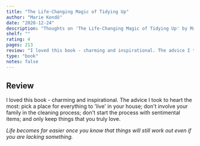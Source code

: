 ```yaml
---
title: "The Life-Changing Magic of Tidying Up"
author: "Marie Kondō"
date: "2020-12-24"
description: "Thoughts on 'The Life-Changing Magic of Tidying Up' by Marie Kondō."
shelf: ""
rating: 4
pages: 213
review: "I loved this book - charming and inspirational. The advice I took to heart the most: pick a place for everything to 'live' in your house; don't involve your family in the cleaning process; don't start the process with sentimental items; and only keep things that you truly love.<br/><br/><i>Life becomes far easier once you know that things will still work out even if you are lacking something.</i>"
type: "book"
notes: false
---
```


## Review

I loved this book - charming and inspirational. The advice I took to heart the most: pick a place for everything to 'live' in your house; don't involve your family in the cleaning process; don't start the process with sentimental items; and only keep things that you truly love.

_Life becomes far easier once you know that things will still work out even if you are lacking something._
